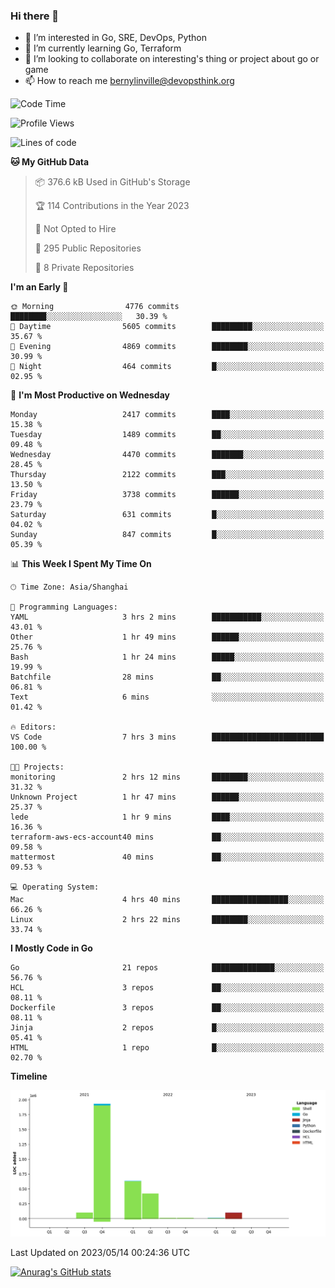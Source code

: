 ### Hi there 👋

- 👀 I’m interested in Go, SRE, DevOps, Python
- 🌱 I’m currently learning Go, Terraform
- 👯 I’m looking to collaborate on interesting's thing or project about go or game
- 📫 How to reach me bernylinville@devopsthink.org

<!--START_SECTION:waka-->
![Code Time](http://img.shields.io/badge/Code%20Time-269%20hrs%2024%20mins-blue)

![Profile Views](http://img.shields.io/badge/Profile%20Views-0-blue)

![Lines of code](https://img.shields.io/badge/From%20Hello%20World%20I%27ve%20Written-3.2%20million%20lines%20of%20code-blue)

**🐱 My GitHub Data** 

> 📦 376.6 kB Used in GitHub's Storage 
 > 
> 🏆 114 Contributions in the Year 2023
 > 
> 🚫 Not Opted to Hire
 > 
> 📜 295 Public Repositories 
 > 
> 🔑 8 Private Repositories 
 > 
**I'm an Early 🐤** 

```text
🌞 Morning                4776 commits        ████████░░░░░░░░░░░░░░░░░   30.39 % 
🌆 Daytime                5605 commits        █████████░░░░░░░░░░░░░░░░   35.67 % 
🌃 Evening                4869 commits        ████████░░░░░░░░░░░░░░░░░   30.99 % 
🌙 Night                  464 commits         █░░░░░░░░░░░░░░░░░░░░░░░░   02.95 % 
```
📅 **I'm Most Productive on Wednesday** 

```text
Monday                   2417 commits        ████░░░░░░░░░░░░░░░░░░░░░   15.38 % 
Tuesday                  1489 commits        ██░░░░░░░░░░░░░░░░░░░░░░░   09.48 % 
Wednesday                4470 commits        ███████░░░░░░░░░░░░░░░░░░   28.45 % 
Thursday                 2122 commits        ███░░░░░░░░░░░░░░░░░░░░░░   13.50 % 
Friday                   3738 commits        ██████░░░░░░░░░░░░░░░░░░░   23.79 % 
Saturday                 631 commits         █░░░░░░░░░░░░░░░░░░░░░░░░   04.02 % 
Sunday                   847 commits         █░░░░░░░░░░░░░░░░░░░░░░░░   05.39 % 
```


📊 **This Week I Spent My Time On** 

```text
🕑︎ Time Zone: Asia/Shanghai

💬 Programming Languages: 
YAML                     3 hrs 2 mins        ███████████░░░░░░░░░░░░░░   43.01 % 
Other                    1 hr 49 mins        ██████░░░░░░░░░░░░░░░░░░░   25.76 % 
Bash                     1 hr 24 mins        █████░░░░░░░░░░░░░░░░░░░░   19.99 % 
Batchfile                28 mins             ██░░░░░░░░░░░░░░░░░░░░░░░   06.81 % 
Text                     6 mins              ░░░░░░░░░░░░░░░░░░░░░░░░░   01.42 % 

🔥 Editors: 
VS Code                  7 hrs 3 mins        █████████████████████████   100.00 % 

🐱‍💻 Projects: 
monitoring               2 hrs 12 mins       ████████░░░░░░░░░░░░░░░░░   31.32 % 
Unknown Project          1 hr 47 mins        ██████░░░░░░░░░░░░░░░░░░░   25.37 % 
lede                     1 hr 9 mins         ████░░░░░░░░░░░░░░░░░░░░░   16.36 % 
terraform-aws-ecs-account40 mins             ██░░░░░░░░░░░░░░░░░░░░░░░   09.58 % 
mattermost               40 mins             ██░░░░░░░░░░░░░░░░░░░░░░░   09.53 % 

💻 Operating System: 
Mac                      4 hrs 40 mins       █████████████████░░░░░░░░   66.26 % 
Linux                    2 hrs 22 mins       ████████░░░░░░░░░░░░░░░░░   33.74 % 
```

**I Mostly Code in Go** 

```text
Go                       21 repos            ██████████████░░░░░░░░░░░   56.76 % 
HCL                      3 repos             ██░░░░░░░░░░░░░░░░░░░░░░░   08.11 % 
Dockerfile               3 repos             ██░░░░░░░░░░░░░░░░░░░░░░░   08.11 % 
Jinja                    2 repos             █░░░░░░░░░░░░░░░░░░░░░░░░   05.41 % 
HTML                     1 repo              █░░░░░░░░░░░░░░░░░░░░░░░░   02.70 % 
```



**Timeline**

![Lines of Code chart](https://raw.githubusercontent.com/bernylinville/bernylinville/main/assets/bar_graph.png)


 Last Updated on 2023/05/14 00:24:36 UTC
<!--END_SECTION:waka-->

[![Anurag's GitHub stats](https://github-readme-stats.vercel.app/api?username=bernylinville)](https://github.com/anuraghazra/github-readme-stats)


<!--
**kylechou-dunk/kylechou-dunk** is a ✨ _special_ ✨ repository because its `README.md` (this file) appears on your GitHub profile.

Here are some ideas to get you started:

- 🔭 I’m currently working on ...
- 🌱 I’m currently learning ...
- 👯 I’m looking to collaborate on ...
- 🤔 I’m looking for help with ...
- 💬 Ask me about ...
- 📫 How to reach me: ...
- 😄 Pronouns: ...
- ⚡ Fun fact: ...
-->
